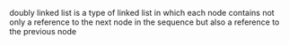  doubly linked list is a type of linked list in which each node contains not only a reference to the next node in the sequence but also a reference to the previous node
